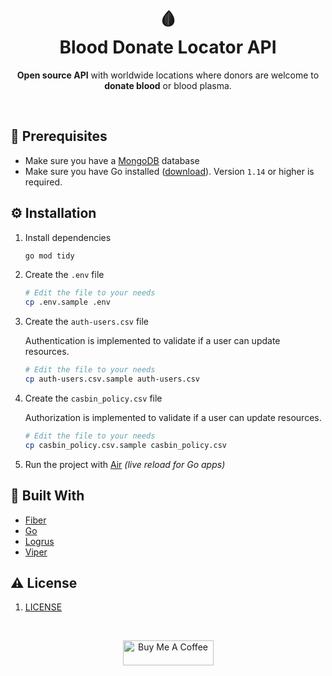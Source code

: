 <h1 align="center">🩸<br>Blood Donate Locator API</h1>
<p align="center">
	<b>Open source API</b> with worldwide locations where donors are welcome to <b>donate blood</b> or blood plasma.
</p>
<br>

## 👀 Prerequisites
- Make sure you have a [MongoDB](https://www.mongodb.com/) database
- Make sure you have Go installed ([download](https://go.dev/dl/)). Version `1.14` or higher is required.
## ⚙️ Installation


1. Install dependencies
	```sh
	go mod tidy
	```
2. Create the `.env` file

	```sh
	# Edit the file to your needs
	cp .env.sample .env
	```
3. Create the `auth-users.csv` file

	Authentication is implemented to validate if a user can update resources.
	```sh
	# Edit the file to your needs
	cp auth-users.csv.sample auth-users.csv
	```
4. Create the `casbin_policy.csv` file

	Authorization is implemented to validate if a user can update resources.
	```sh
	# Edit the file to your needs
	cp casbin_policy.csv.sample casbin_policy.csv
	```
5. Run the project with [Air](https://github.com/cosmtrek/air) *(live reload for Go apps)*


## 🔨 Built With

* [Fiber](https://github.com/gofiber/fiber)
* [Go](https://go.dev)
* [Logrus](https://github.com/sirupsen/logrus)
* [Viper](https://github.com/spf13/viper)

## ⚠️ License
1. [LICENSE](LICENSE)

<br>

<p align="center">
<a href="https://www.buymeacoffee.com/pejeio" target="_blank"><img src="https://cdn.buymeacoffee.com/buttons/v2/default-yellow.png" alt="Buy Me A Coffee" style="height: 40px !important;width: 145px !important;" ></a>
</p>
